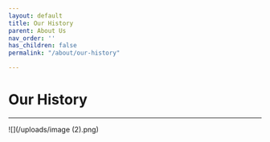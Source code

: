 ```yaml
---
layout: default
title: Our History
parent: About Us
nav_order: ''
has_children: false
permalink: "/about/our-history"

---
```

# Our History
------
![](/uploads/image (2).png)